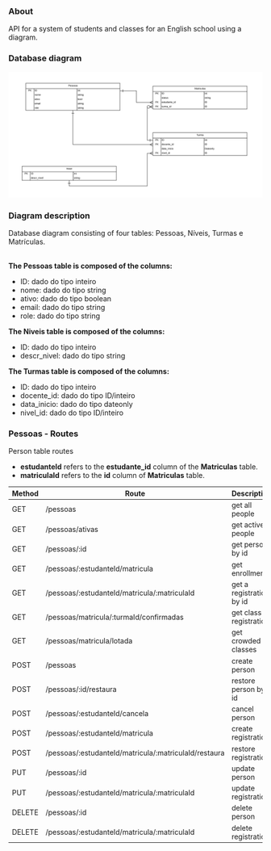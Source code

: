 ### About

API for a system of students and classes for an English school using a diagram.

### Database diagram

![database](https://github.com/cristhoffer-nunes/escola-ingles-nodejs/blob/main/img/diagram.jpg)

### Diagram description

Database diagram consisting of four tables: Pessoas, Níveis, Turmas e Matrículas. <br><br>

**The Pessoas table is composed of the columns:**
* ID: dado do tipo inteiro
* nome: dado do tipo string
* ativo: dado do tipo boolean
* email: dado do tipo string
* role: dado do tipo string

**The Niveis table is composed of the columns:**
* ID: dado do tipo inteiro
* descr_nivel: dado do tipo string

**The Turmas table is composed of the columns:**
* ID: dado do tipo inteiro
* docente_id: dado do tipo ID/inteiro
* data_inicio: dado do tipo dateonly
* nivel_id: dado do tipo ID/inteiro




### Pessoas - Routes

Person table routes

* **estudanteId** refers to the **estudante_id** column of the **Matriculas** table.
* **matriculaId** refers to the **id** column of **Matriculas** table.

| Method  |  Route  | Description |
| ------------------- | ------------------- | ------------------- |
|  GET |  /pessoas |  get all people  | 
|  GET |  /pessoas/ativas |  get active people  | 
|  GET |  /pessoas/:id |  get person by id  | 
|  GET |  /pessoas/:estudanteId/matricula |  get enrollment  | 
|  GET |  /pessoas/:estudanteId/matricula/:matriculaId |  get a registration by id  | 
|  GET |  /pessoas/matricula/:turmaId/confirmadas |  get class registration  | 
|  GET |  /pessoas/matricula/lotada |  get crowded classes  | 
|  POST |  /pessoas |  create person  | 
|  POST |  /pessoas/:id/restaura |  restore person by id  | 
|  POST |  /pessoas/:estudanteId/cancela |  cancel person  | 
|  POST |  /pessoas/:estudanteId/matricula |  create registration  | 
|  POST |  /pessoas/:estudanteId/matricula/:matriculaId/restaura |  restore registration  | 
|  PUT |  /pessoas/:id |  update person  | 
|  PUT |  /pessoas/:estudanteId/matricula/:matriculaId |  update registration  | 
|  DELETE |  /pessoas/:id |  delete person  | 
|  DELETE |  /pessoas/:estudanteId/matricula/:matriculaId |  delete registration  | 
